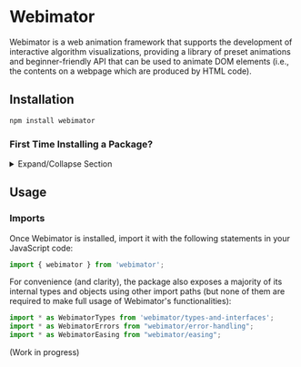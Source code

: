 # Webimator

Webimator is a web animation framework that supports the development of interactive algorithm visualizations, providing a library of preset animations and  beginner-friendly API that can be used to animate DOM elements (i.e., the contents on a webpage which are produced by HTML code).

## Installation

```bash
npm install webimator
```

### First Time Installing a Package?
<details>
  <summary>Expand/Collapse Section</summary>
  
A "package" is essentially a downloadable library of code that you can use alongside your _own_ code. For example, the animation framework Webimator is a package that can be downloaded using the command above, and you can use it with your code to help create your own animated visualizations.

Managing packages manually would be tedious since they are constantly being updated with new versions, deprecations, conflicts, etc. That is why it is common to install packages using a "package manager".

#### 1. Install Node.js
To install Webimator, you must use NPM (Node Package Manager). It is the package manager for Node.js, which is a runtime environment for JavaScript. NPM actually comes _with_ Node, so the first step to installing a package is to [install Node.js](https://nodejs.org/en/download/prebuilt-installer). After this, you can check to make sure Node and NPM are installed by opening any command-line interface (CLI) and running the following:

```bash
node --version
```
```bash
npm --version
```

#### 2. Initialize a Project
Now that Node is installed, we need to create a project. Create a folder (named whatever you want) and open it in any coding environment. I highly recommend [installing Visual Studio Code (VS Code)](https://code.visualstudio.com/download), which is a free feature-rich code editor. Next, open the terminal (the CLI for the coding environment) and run the following command:

```bash
npm init --yes
```

This will initialize a new Node project (do not worry about filling out all of the fields—the `--yes` flag tells it to just select default options. If you would actually like to fill them out manually, omit the `--yes` flag). A new file called `package.json` should now exist. This (along with a file we will soon see named `package-lock.json`) records important details about the project, including any dependencies (packages).

#### 3. Install Webimator
Now you can use the command given at the beginning of the [Installation section](#installation) (repeated here for convenience):

```bash
npm install webimator
```

NPM will install the specified package (in this case, `webimator`) as a "dependency". That means that the package is required for your code to work if you were to, say, publish your project online for users to look at.
</details>

## Usage
### Imports
Once Webimator is installed, import it with the following statements in your JavaScript code:
<!-- MD-S id="import webimator" code-type="ts" -->
```ts
import { webimator } from 'webimator';
```
<!-- MD-E id="import webimator" -->
For convenience (and clarity), the package also exposes a majority of its internal types and objects using other import paths (but none of them are required to make full usage of Webimator's functionalities):
<!-- MD-S id="import paths" code-type="ts" -->
```ts
import * as WebimatorTypes from 'webimator/types-and-interfaces';
import * as WebimatorErrors from "webimator/error-handling";
import * as WebimatorEasing from "webimator/easing";
```
<!-- MD-E id="import paths" -->

(Work in progress)
